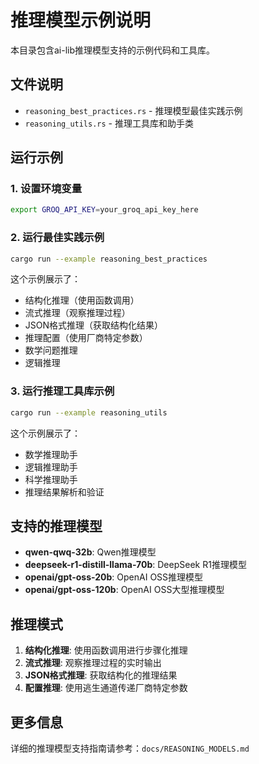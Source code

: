 # 推理模型示例说明

本目录包含ai-lib推理模型支持的示例代码和工具库。

## 文件说明

- `reasoning_best_practices.rs` - 推理模型最佳实践示例
- `reasoning_utils.rs` - 推理工具库和助手类

## 运行示例

### 1. 设置环境变量

```bash
export GROQ_API_KEY=your_groq_api_key_here
```

### 2. 运行最佳实践示例

```bash
cargo run --example reasoning_best_practices
```

这个示例展示了：
- 结构化推理（使用函数调用）
- 流式推理（观察推理过程）
- JSON格式推理（获取结构化结果）
- 推理配置（使用厂商特定参数）
- 数学问题推理
- 逻辑推理

### 3. 运行推理工具库示例

```bash
cargo run --example reasoning_utils
```

这个示例展示了：
- 数学推理助手
- 逻辑推理助手
- 科学推理助手
- 推理结果解析和验证

## 支持的推理模型

- **qwen-qwq-32b**: Qwen推理模型
- **deepseek-r1-distill-llama-70b**: DeepSeek R1推理模型
- **openai/gpt-oss-20b**: OpenAI OSS推理模型
- **openai/gpt-oss-120b**: OpenAI OSS大型推理模型

## 推理模式

1. **结构化推理**: 使用函数调用进行步骤化推理
2. **流式推理**: 观察推理过程的实时输出
3. **JSON格式推理**: 获取结构化的推理结果
4. **配置推理**: 使用逃生通道传递厂商特定参数

## 更多信息

详细的推理模型支持指南请参考：`docs/REASONING_MODELS.md`
